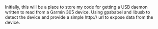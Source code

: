 Initially, this will be a place to store my code for getting a USB daemon written to read from a Garmin 305 device.  Using gpsbabel and libusb to detect the device and provide a simple http:// url to expose data from the device.